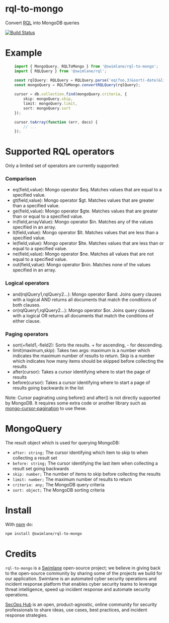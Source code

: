 # rql-to-mongo

Convert [RQL](https://github.com/swimlane/rql) into MongoDB queries

[![Build
Status](https://travis-ci.org/swimlane/rql-to-mongo.svg?branch=master)](https://travis-ci.org/swimlane/rql-to-mongo)

# Example

```ts
    import { MongoQuery, RQLToMongo } from '@swimlane/rql-to-mongo';
    import { RQLQuery } from '@swimlane/rql';

	const rqlQuery: RQLQuery = RQLQuery.parse('eq(foo,3)&sort(-date)&limit(100,10)');
    const mongoQuery = RQLToMongo.convertRQLQuery(rqlQuery);
    
	cursor = db.collection.find(mongoQuery.criteria, {
		skip: mongoQuery.skip,
		limit: mongoQuery.limit,
		sort: mongoQuery.sort
	});

	cursor.toArray(function (err, docs) {
		// ...
	});
```

# Supported RQL operators

Only a limited set of operators are currently supported:

### Comparison

- eq(field,value): Mongo operator $eq. Matches values that are equal to a specified value.
- gt(field,value): Mongo operator $gt. Matches values that are greater than a specified value.
- ge(field,value): Mongo operator $gte. Matches values that are greater than or equal to a specified value.
- in(field,arrayValue): Mongo operator $in. Matches any of the values specified in an array.
- lt(field,value): Mongo operator $lt. Matches values that are less than a specified value.
- le(field,value): Mongo operator $lte. Matches values that are less than or equal to a specified value.
- ne(field,value): Mongo operator $ne. Matches all values that are not equal to a specified value.
- out(field,value): Mongo operator $nin. Matches none of the values specified in an array.

### Logical operators

- and(rqlQuery1,rqlQuery2...): Mongo operator $and. Joins query clauses with a logical AND returns all documents that match the conditions of both clauses.
- or(rqlQuery1,rqlQuery2...): Mongo operator $or. Joins query clauses with a logical OR returns all documents that match the conditions of either clause.

### Paging operators

- sort(+field1,-field2): Sorts the results. + for ascending, - for descending.
- limit(maximum,skip): Takes two args: maximum is a number which indicates the maximum number of results to return. Skip is a number which indicates how many items should be skipped before collecting the results
- after(cursor): Takes a cursor identifying where to start the page of results
- before(cursor): Takes a cursor identifying where to start a page of results going backwards in the list

Note: Cursor paginating using before() and after() is not directly supported by MongoDB. It requires some extra code or another library such as [mongo-cursor-pagination](https://github.com/mixmaxhq/mongo-cursor-pagination) to use these.

# MongoQuery

The result object which is used for querying MongoDB:

- `after: string;` The cursor identifying which item to skip to when collecting a result set
- `before: string;` The cursor identifying the last item when collecting a result set going backwards
- `skip: number;` The number of items to skip before collecting the results
- `limit: number;` The maximum number of results to return
- `criteria: any;` The MongoDB query criteria
- `sort: object;` The MongoDB sorting criteria

# Install

With [npm](https://npmjs.org/package/npm) do:

```sh
npm install @swimlane/rql-to-mongo
```

# Credits

`rql-to-mongo` is a [Swimlane](http://swimlane.com) open-source project; we believe in giving back to the open-source community by sharing some of the projects we build for our application. Swimlane is an automated cyber security operations and incident response platform that enables cyber security teams to leverage threat intelligence, speed up incident response and automate security operations.

[SecOps Hub](http://secopshub.com) is an open, product-agnostic, online community for security professionals to share ideas, use cases, best practices, and incident response strategies.
